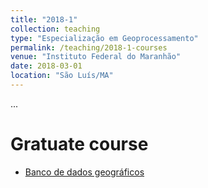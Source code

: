 ```yaml
---
title: "2018-1"
collection: teaching
type: "Especialização em Geoprocessamento"
permalink: /teaching/2018-1-courses
venue: "Instituto Federal do Maranhão"
date: 2018-03-01
location: "São Luís/MA"
---
```


...


Gratuate course
======

* [Banco de dados geográficos]()

